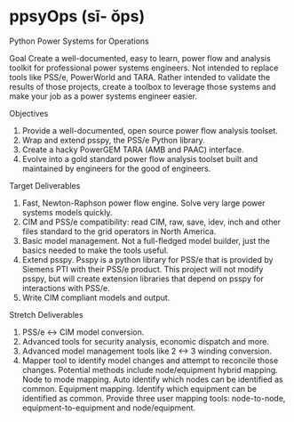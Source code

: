 # ppsyOps (sī- ŏps) 
Python Power Systems for Operations

Goal
Create a well-documented, easy to learn, power flow and analysis toolkit for professional power systems engineers.  Not intended to replace tools like PSS/e, PowerWorld and TARA.  Rather intended to validate the results of those projects, create a toolbox to leverage those systems and make your job as a power systems engineer easier.

Objectives
1. Provide a well-documented, open source power flow analysis toolset.
2. Wrap and extend psspy, the PSS/e Python library.
3. Create a hacky PowerGEM TARA (AMB and PAAC) interface.
4. Evolve into a gold standard power flow analysis toolset built and maintained by engineers for the good of engineers.

Target Deliverables
1. Fast, Newton-Raphson power flow engine.  Solve very large power systems models quickly.
2. CIM and PSS/e compatibility: read CIM, raw, save, idev, inch and other files standard to the grid operators in North America.
3. Basic model management.  Not a full-fledged model builder, just the basics needed to make the tools useful.
4. Extend psspy.  Psspy is a python library for PSS/e that is provided by Siemens PTI with their PSS/e product.  This project will not modify psspy, but will create extension libraries that depend on psspy for interactions with PSS/e.  
5. Write CIM compliant models and output.

Stretch Deliverables
1. PSS/e <-> CIM model conversion.
2. Advanced tools for security analysis, economic dispatch and more.
3. Advanced model management tools like 2 <-> 3 winding conversion.
4. Mapper tool to identify model changes and attempt to reconcile those changes.  Potential methods include node/equipment hybrid mapping.  Node to mode mapping.  Auto identify which nodes can be identified as common.  Equipment mapping.  Identify which equipment can be identified as common.  Provide three user mapping tools: node-to-node, equipment-to-equipment and node/equipment.
